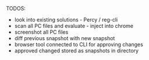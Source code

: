 TODOS:

- look into existing solutions - Percy / reg-cli
- scan all PC files and evaluate <preview /> - inject into chrome
- screenshot all PC files
- diff previous snapshot with new snapshot
- browser tool connected to CLI for approving changes
- approved changed stored as snapshots in directory

